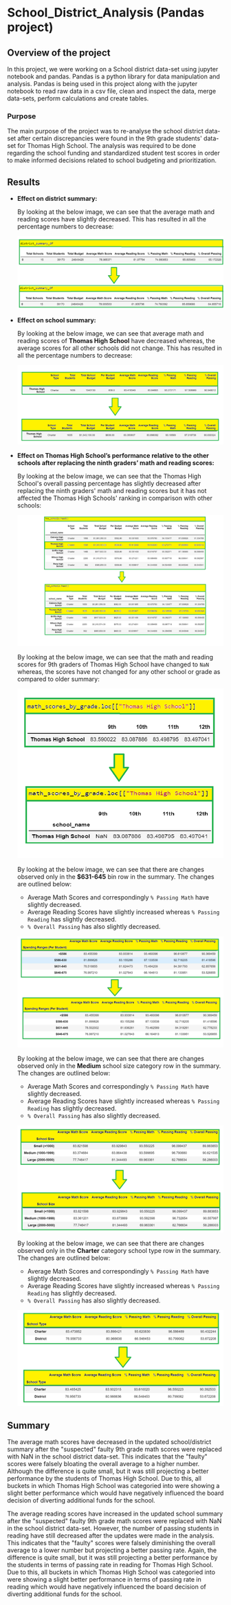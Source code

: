 # School_District_Analysis (Pandas project)

## Overview of the project 

In this project, we were working on a School district data-set using jupyter notebook and pandas. Pandas is a python
library for data manipulation and analysis. Pandas is being used in this project along with the jupyter notebook to
read raw data in a csv file, clean and inspect the data, merge data-sets, perform calculations and create tables.

### Purpose 

The main purpose of the project was to re-analyse the school district data-set after certain discrepancies were found in the 9th grade students' data-set for Thomas High School. The analysis was required to be done regarding the school funding and standardized student test scores in order to make informed decisions related to school budgeting and prioritization.

## Results

- **Effect on district summary:**
  
  By looking at the below image, we can see that the average math and reading scores have slightly decreased.
  This has resulted in all the percentage numbers to decrease:

  ![district_summary](Image_analysis/district_summary.png)

- **Effect on school summary:**

  By looking at the below image, we can see that average math and reading scores of **Thomas High School** have decreased
  whereas, the average scores for all other schools did not change. This has resulted in all the percentage numbers to decrease:

  ![school_summary](Image_analysis/school_summary.png)

 - **Effect on Thomas High School’s performance relative to the other schools after replacing the ninth graders’ math and reading     scores:**

    By looking at the below image, we can see that the Thomas High School's overall passing percentage has slightly decreased after replacing the ninth graders' math and reading scores but it has not affected the Thomas High Schools' ranking in comparison with other schools:

    ![rank](Image_analysis/rank.png)

    By looking at the below image, we can see that the math and reading scores for 9th graders of Thomas High School have changed
    to `NaN` whereas, the scores have not changed for any other school or grade as compared to older summary:

    ![math_grade_summary](Image_analysis/math_grade_summary.png)

    By looking at the below image, we can see that there are changes observed only in the **$631-645** bin row in the summary.
    The changes are outlined below:
    - Average Math Scores and correspondingly `% Passing Math` have slightly decreased.
    - Average Reading Scores have slightly increased whereas `% Passing Reading` has slightly decreased.
    - `% Overall Passing` has also slightly decreased.

    ![spending_summary](Image_analysis/spending_summary.png)

    By looking at the below image, we can see that there are changes observed only in the **Medium** school size category row in
    the summary. The changes are outlined below:
    - Average Math Scores and correspondingly `% Passing Math` have slightly decreased.
    - Average Reading Scores have slightly increased whereas `% Passing Reading` has slightly decreased.
    - `% Overall Passing` has also slightly decreased.

    ![size_summary](Image_analysis/size_summary.png)

    By looking at the below image, we can see that there are changes observed only in the **Charter** category school type row in
    the summary. The changes are outlined below:
    - Average Math Scores and correspondingly `% Passing Math` have slightly decreased.
    - Average Reading Scores have slightly increased whereas `% Passing Reading` has slightly decreased.
    - `% Overall Passing` has also slightly decreased.

    ![type_summary](Image_analysis/type_summary.png)

## Summary

The average math scores have decreased in the updated school/district summary after the "suspected" faulty 9th grade math scores
were replaced with NaN in the school district data-set. This indicates that the "faulty" scores were falsely bloating the overall average to a higher number. Although the difference is quite small, but it was still projecting a better performance by the students
of Thomas High School. Due to this, all buckets in which Thomas High School was categoried into were showing a slight better
performance which would have negatively influenced the board decision of diverting additional funds for the school.

The average reading scores have increased in the updated school summary after the "suspected" faulty 9th grade math scores
were replaced with NaN in the school district data-set. However, the number of passing students in reading have still decreased after the updates were made in the analysis. This indicates that the "faulty" scores were falsely diminishing the
overall average to a lower number but projecting a better passing rate. Again, the difference is quite small, but it was still projecting a better performance by the students in terms of passing rate in reading for Thomas High School. Due to this, all buckets in which Thomas High School was categoried into were showing a slight better performance in terms of passing rate in reading which would have negatively influenced the board decision of diverting additional funds for the school.
